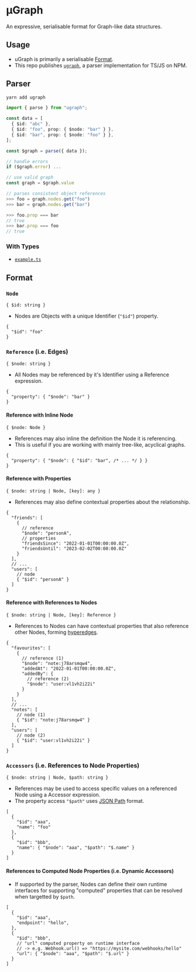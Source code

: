 # μGraph

An expressive, serialisable format for Graph-like data structures.

## Usage

- uGraph is primarily a serialisable [Format](#format).
- This repo publishes [`ugraph`](https://www.npmjs.com/package/ugraph), a parser implementation for TS/JS on NPM.

## Parser

```bash
yarn add ugraph
```

```ts
import { parse } from "ugraph";

const data = [
  { $id: "abc" },
  { $id: "foo", prop: { $node: "bar" } },
  { $id: "bar", prop: { $node: "foo" } },
];

const $graph = parse({ data });

// handle errors
if ($graph.error) ...

// use valid graph
const graph = $graph.value

// parses consistent object references
>>> foo = graph.nodes.get("foo")
>>> bar = graph.nodes.get("bar")

>>> foo.prop === bar
// true
>>> bar.prop === foo
// true
```

### With Types

- [`example.ts`](example.ts)

## Format

### `Node`

`{ $id: string }`

- Nodes are Objects with a unique Identifier (`"$id"`) property.

```jsonc
{
  "$id": "foo"
}
```

### `Reference` (i.e. Edges)

`{ $node: string }`

- All Nodes may be referenced by it's Identifier using a Reference expression.

```jsonc
{
  "property": { "$node": "bar" }
}
```

#### Reference with Inline Node

`{ $node: Node }`

- References may also inline the definition the Node it is referencing.
- This is useful if you are working with mainly tree-like, acyclical graphs.

```jsonc
{
  "property": { "$node": { "$id": "bar", /* ... */ } }
}
```

#### Reference with Properties

`{ $node: string | Node, [key]: any }`

- References may also define contextual properties about the relationship.

```jsonc
{
  "friends": [
    {
      // reference
      "$node": "personA",
      // properties
      "friendsSince": "2022-01-01T00:00:00.0Z",
      "friendsUntil": "2023-02-02T00:00:00.0Z"
    }
  ],
  // ...
  "users": [
    // node
    { "$id": "personA" }
  ]
}
```

#### Reference with References to Nodes

`{ $node: string | Node, [key]: Reference }`

- References to Nodes can have contextual properties that also reference other
  Nodes, forming [hyperedges](https://en.wikipedia.org/wiki/Hypergraph).

```jsonc
{
  "favourites": [
    {
      // reference (1)
      "$node": "note:j78arsmqw4",
      "addedAt": "2022-01-01T00:00:00.0Z",
      "addedBy": {
        // reference (2)
        "$node": "user:vl1vh2i22i"
      }
    }
  ],
  // ...
  "notes": [
    // node (1)
    { "$id": "note:j78arsmqw4" }
  ],
  "users": [
    // node (2)
    { "$id": "user:vl1vh2i22i" }
  ]
}
```

### `Accessors` (i.e. References to Node Properties)

`{ $node: string | Node, $path: string }`

- References may be used to access specific values on a referenced Node using a
  Accessor expression.
- The property access `"$path"` uses [JSON Path](https://jsonpath.com/) format.

```jsonc
[
  {
    "$id": "aaa",
    "name": "foo"
  },
  {
    "$id": "bbb",
    "name": { "$node": "aaa", "$path": "$.name" }
  }
]
```

#### References to Computed Node Properties (i.e. Dynamic Accessors)

- If supported by the parser, Nodes can define their own runtime interfaces for
  supporting "computed" properties that can be resolved when targetted by
  `$path`.

```jsonc
[
  {
    "$id": "aaa",
    "endpoint": "hello",
  },
  {
    "$id": "bbb",
    // "url" computed property on runtime interface
    // -> e.g. Webhook.url() => "https://mysite.com/webhooks/hello"
    "url": { "$node": "aaa", "$path": "$.url" }
  }
]
```
